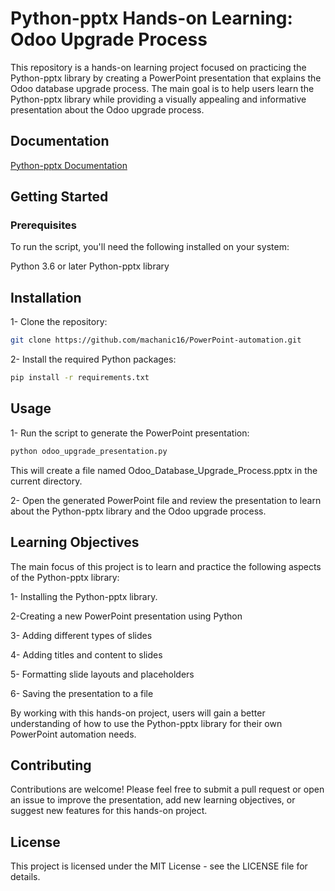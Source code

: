 # Python-pptx Hands-on Learning: Odoo Upgrade Process
This repository is a hands-on learning project focused on practicing the Python-pptx library by creating a PowerPoint presentation that explains the Odoo database upgrade process. The main goal is to help users learn the Python-pptx library while providing a visually appealing and informative presentation about the Odoo upgrade process.

## Documentation
[Python-pptx Documentation](https://python-pptx.readthedocs.io/en/latest/)


## Getting Started
### Prerequisites
To run the script, you'll need the following installed on your system:

Python 3.6 or later
Python-pptx library

## Installation
1- Clone the repository:

```sh
git clone https://github.com/machanic16/PowerPoint-automation.git
```
2- Install the required Python packages:

```sh
pip install -r requirements.txt
```

## Usage
1- Run the script to generate the PowerPoint presentation:

```sh
python odoo_upgrade_presentation.py
```
This will create a file named Odoo_Database_Upgrade_Process.pptx in the current directory.

2- Open the generated PowerPoint file and review the presentation to learn about the Python-pptx library and the Odoo upgrade process.

## Learning Objectives
The main focus of this project is to learn and practice the following aspects of the Python-pptx library:

1- Installing the Python-pptx library.

2-Creating a new PowerPoint presentation using Python

3- Adding different types of slides

4- Adding titles and content to slides

5- Formatting slide layouts and placeholders

6- Saving the presentation to a file

By working with this hands-on project, users will gain a better understanding of how to use the Python-pptx library for their own PowerPoint automation needs.

## Contributing
Contributions are welcome! Please feel free to submit a pull request or open an issue to improve the presentation, add new learning objectives, or suggest new features for this hands-on project.

## License
This project is licensed under the MIT License - see the LICENSE file for details.
